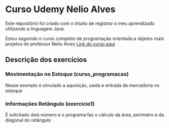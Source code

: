 # Curso Udemy Nelio Alves
Este repositório foi criado com o intuíto de registrar o meu aprendizado utilizando a linguagem Java.

Estou seguindo o curso completo de programação orientada a objetos mais projetos do professor Nelio Alves [Link do curso aqui](https://www.udemy.com/share/1013hwAEITc1hXQX0H/)

## Descrição dos exercícios
### Movimentação no Estoque (curso_programacao)
Nesse exemplo é simulado a aquisição, saída e entrada da mercadoria no estoque

### Informações Retângulo (exercicio1)
É solicitado dois número e o programa faz o cálculo da área, perímetro e da diagonal do retângulo